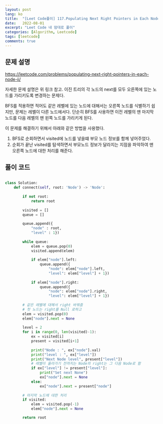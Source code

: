 ```yaml
---
layout: post
lang: ko
title:  "[Leet Code풀이] 117.Populating Next Right Pointers in Each Node II"
date:   2022-08-01
excerpt: "Leet Code 내 맘대로 풀이"
categories: [Algorithm, Leetcode]
tags: [leetcode]
comments: true
---
```


## 문제 설명
https://leetcode.com/problems/populating-next-right-pointers-in-each-node-ii/

자세한 문제 설명은 위 링크 참고.
이진 트리의 각 노드의 next를 모두 오른쪽에 있는 노드를 가리키도록 변경하는 문제다.

BFS를 적용하면 적어도 같은 레벨에 있는 노드에 대해서는 오른쪽 노드를 식별하기 쉽지만,
문제는 레벨이 다른 노드에서다. 
단순히 BFS를 사용하면 이전 레벨의 맨 마지막 노드를 다음 레벨의 맨 왼쪽 노드를 가리키게 된다.

이 문제를 해결하기 위해서 아래와 같은 방법을 사용했다.

1. BFS로 순회하면서 visited에 노드를 넣을떄 부모 노드 정보를 함께 넣어주었다.
2. 순회가 끝난 visited를 탐색하면서 부모노드 정보가 달라지는 지점을 파악하여 맨 오른쪽 노드에 대한 처리를 해준다.


## 풀이 코드

```python

class Solution:
    def connect(self, root: 'Node') -> 'Node':
        
        if not root:
            return root
        
        visited = []
        queue = []
        
        queue.append({
            "node" : root,
            "level" : 1})
        
        while queue:
            elem = queue.pop(0)
            visited.append(elem)
            
            if elem["node"].left:
                queue.append({
                    "node": elem["node"].left,
                    "level": elem["level"] + 1})
            
            if elem["node"].right:
                queue.append({
                    "node": elem["node"].right,
                    "level": elem["level"] + 1})
        
        # 같은 레벨에 대해서 right 바꿔줌
        # 첫 노드는 right를 Null 로하고 
        elem = visited.pop(0)
        elem["node"].next = None
        
        level = 2
        for i in range(0, len(visited)-1):
            ex = visited[i]
            present = visited[i+1]
            
            print("Node : ", ex["node"].val)
            print("level : ", ex["level"])
            print("Next Node level", present["level"])
            # 레벨이 올라가기 전까지는 Node의 right는 그 다음 Node로 함
            if ex["level"] != present["level"]:
                print("Set next None")
                ex["node"].next = None
            else:
                ex["node"].next = present["node"]
        
        # 마지막 노드에 대한 처리
        if visited:
            elem = visited.pop(-1)
            elem["node"].next = None

        return root
```
